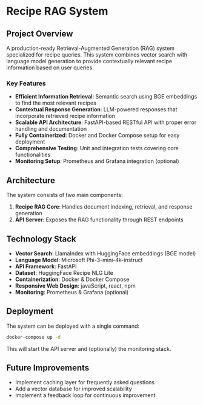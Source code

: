 # Recipe RAG System

## Project Overview

A production-ready Retrieval-Augmented Generation (RAG) system specialized for recipe queries. This system combines vector search with language model generation to provide contextually relevant recipe information based on user queries.

### Key Features

- **Efficient Information Retrieval**: Semantic search using BGE embeddings to find the most relevant recipes
- **Contextual Response Generation**: LLM-powered responses that incorporate retrieved recipe information
- **Scalable API Architecture**: FastAPI-based RESTful API with proper error handling and documentation
- **Fully Containerized**: Docker and Docker Compose setup for easy deployment
- **Comprehensive Testing**: Unit and integration tests covering core functionalities
- **Monitoring Setup**: Prometheus and Grafana integration (optional)

## Architecture

The system consists of two main components:

1. **Recipe RAG Core**: Handles document indexing, retrieval, and response generation
2. **API Server**: Exposes the RAG functionality through REST endpoints

## Technology Stack

- **Vector Search**: LlamaIndex with HuggingFace embeddings (BGE model)
- **Language Model**: Microsoft Phi-3-mini-4k-instruct
- **API Framework**: FastAPI
- **Dataset**: HuggingFace Recipe NLG Lite
- **Containerization**: Docker & Docker Compose
- **Responsive Web Design**: javaScript, react, npm
- **Monitoring**: Prometheus & Grafana (optional)



## Deployment

The system can be deployed with a single command:

```bash
docker-compose up -d
```

This will start the API server and (optionally) the monitoring stack.

## Future Improvements

- Implement caching layer for frequently asked questions
- Add a vector database for improved scalability
- Implement a feedback loop for continuous improvement


